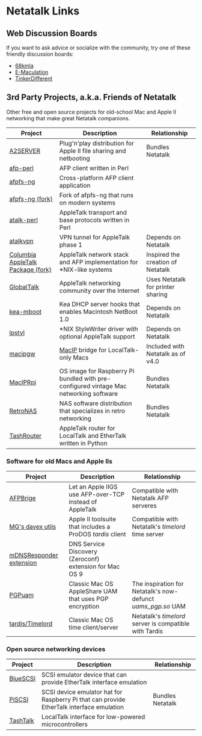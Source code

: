 # Netatalk Links

## Web Discussion Boards

If you want to ask advice or socialize with the community, try one of
these friendly discussion boards:

- [68kmla](https://68kmla.org/bb/index.php)
- [E-Maculation](https://www.emaculation.com/forum/)
- [TinkerDifferent](https://tinkerdifferent.com/)

## 3rd Party Projects, a.k.a. Friends of Netatalk

Other free and open source projects for old-school Mac and Apple II
networking that make great Netatalk companions.

| Project | Description | Relationship |
|---|---|---|
| [A2SERVER](https://appleii.ivanx.com/a2server/) | Plug'n'play distribution for Apple II file sharing and netbooting | Bundles Netatalk |
| [afp-perl](https://github.com/demonfoo/afp-perl) | AFP client written in Perl |  |
| [afpfs-ng](https://sourceforge.net/projects/afpfs-ng/) | Cross-platform AFP client application |  |
| [afpfs-ng (fork)](https://github.com/rdmark/afpfs-ng) | Fork of afpfs-ng that runs on modern systems |  |
| [atalk-perl](https://github.com/demonfoo/atalk-perl) | AppleTalk transport and base protocols written in Perl |  |
| [atalkvpn](https://github.com/AceHusky12/atalkvpn) | VPN tunnel for AppleTalk phase 1 | Depends on Netatalk |
| [Columbia AppleTalk Package (fork)](https://github.com/mabam/CAP) | AppleTalk network stack and AFP implementation for *NIX-like systems | Inspired the creation of Netatalk |
| [GlobalTalk](https://marchintosh.com/globaltalk.html) | AppleTalk networking community over the Internet | Uses Netatalk for printer sharing |
| [kea-mboot](https://github.com/saybur/kea-mboot) | Kea DHCP server hooks that enables Macintosh NetBoot 1.0 | Depends on Netatalk |
| [lpstyl](https://github.com/Godzil/lpstyl) | \*NIX StyleWriter driver with optional AppleTalk support | Depends on Netatalk |
| [macipgw](https://macipgw.sourceforge.io) | [MacIP](https://en.wikipedia.org/wiki/MacIP) bridge for LocalTalk-only Macs | Included with Netatalk as of v4.0 |
| [MacIPRpi](https://www.macip.net/) | OS image for Raspberry Pi bundled with pre-configured vintage Mac networking software | Bundles Netatalk |
| [RetroNAS](https://github.com/danmons/retronas) | NAS software distribution that specializes in retro networking | Bundles Netatalk |
| [TashRouter](https://github.com/lampmerchant/tashrouter) | AppleTalk router for LocalTalk and EtherTalk written in Python |  |

### Software for old Macs and Apple IIs

| Project | Description | Relationship |
|---|---|---|
| [AFPBrige](https://github.com/sheumann/AFPBridge) | Let an Apple IIGS use AFP-over-TCP instead of AppleTalk | Compatible with Netatalk AFP serveres |
| [MG's davex utils](https://github.com/mgcaret/davex-mg-utils) | Apple II toolsuite that includes a ProDOS *tardis* client | Compatible with Netatalk's *timelord* time server |
| [mDNSResponder extension](https://macintoshgarden.org/apps/multicast-dns-dns-sd) | DNS Service Discovery (Zeroconf) extension for Mac OS 9 |  |
| [PGPuam](http://web.archive.org/web/20130518225412/http://www.vmeng.com/vinnie/papers/pgpuam.html) | Classic Mac OS AppleShare UAM that uses PGP encryption | The inspiration for Netatalk's now-defunct *uams_pgp.so* UAM |
| [tardis/Timelord](https://web.archive.org/web/20010303220117/http://www.cs.mu.oz.au/appletalk/readmes/TMLD.README.html) | Classic Mac OS time client/server | Netatalk's *timelord* server is compatible with Tardis |

### Open source networking devices

| Project | Description | Relationship |
|---|---|---|
| [BlueSCSI](https://scsi.blue) | SCSI emulator device that can provide EtherTalk interface emulation |  |
| [PiSCSI](https://github.com/PiSCSI/piscsi) | SCSI device emulator hat for Raspberry Pi that can provide EtherTalk interface emulation |  Bundles Netatalk |
| [TashTalk](https://github.com/lampmerchant/tashtalk) | LocalTalk interface for low-powered microcontrollers |  |
